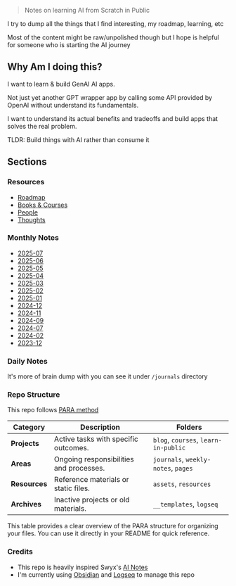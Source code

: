 > Notes on learning AI from Scratch in Public

I try to dump all the things that I find interesting, my roadmap, learning, etc

Most of the content might be raw/unpolished though but I hope is helpful for someone who is starting the AI journey

## Why Am I doing this?
I want to learn & build GenAI AI apps.

Not just yet another GPT wrapper app by calling some API provided by OpenAI without understand its fundamentals.

I want to understand its actual benefits and tradeoffs and build apps that solves the real problem.

TLDR: Build things with AI rather than consume it

## Sections
### Resources
- [Roadmap](Resources/Roadmap.md)
- [Books & Courses](Resources/Books%20&%20Courses.md)
- [People](Resources/People.md)
- [Thoughts](Resources/Thoughts.md)
### Monthly Notes
- [2025-07](Areas/monthly-notes/2025-07.md)
- [2025-06](Areas/monthly-notes/2025-06.md)
- [2025-05](Areas/monthly-notes/2025-05.md)
- [2025-04](Areas/monthly-notes/2025-04.md)
- [2025-03](Areas/monthly-notes/2025-03.md)
- [2025-02](Areas/monthly-notes/2025-02.md)
- [2025-01](Areas/monthly-notes/2025-01.md)
- [2024-12](Areas/monthly-notes/2024-12.md)
- [2024-11](Areas/monthly-notes/2024-11.md)
- [2024-09](Areas/monthly-notes/2024-09.md)
- [2024-07](Areas/monthly-notes/2024-07.md)
- [2024-02](Areas/monthly-notes/2024-02.md)
- [2023-12](Areas/monthly-notes/2023-12.md)
### Daily Notes
It's more of brain dump with you can see it under `/journals` directory

### Repo Structure
This repo follows [PARA method](https://fortelabs.com/blog/para/)

|**Category**|**Description**|**Folders**|
|---|---|---|
|**Projects**|Active tasks with specific outcomes.|`blog`, `courses`, `learn-in-public`|
|**Areas**|Ongoing responsibilities and processes.|`journals`, `weekly-notes`, `pages`|
|**Resources**|Reference materials or static files.|`assets`, `resources`|
|**Archives**|Inactive projects or old materials.|`__templates`, `logseq`|

This table provides a clear overview of the PARA structure for organizing your files. You can use it directly in your README for quick reference.
### Credits
- This repo is heavily inspired Swyx's [AI Notes](https://github.com/swyxio/ai-notes)
- I'm currently using [Obsidian](https://obsidian.md) and [Logseq](https://logseq.com) to manage this repo
